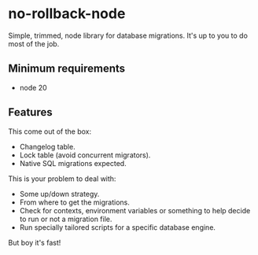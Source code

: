 # no-rollback-node

Simple, trimmed, node library for database migrations. It's up to you to do most
of the job.

## Minimum requirements

- node 20

## Features

This come out of the box:

- Changelog table.
- Lock table (avoid concurrent migrators).
- Native SQL migrations expected.

This is your problem to deal with:

- Some up/down strategy.
- From where to get the migrations.
- Check for contexts, environment variables or something to help decide to run
  or not a migration file.
- Run specially tailored scripts for a specific database engine.

But boy it's fast!
